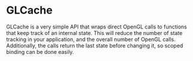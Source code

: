 # GLCache

GLCache is a very simple API that wraps direct OpenGL calls to functions that keep track of an internal state. This will reduce the number of state tracking in your application, and the overall number of OpenGL calls. Additionally, the calls return the last state before changing it, so scoped binding can be done easily. 
